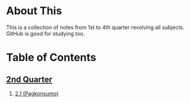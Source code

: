 # About This

This is a collection of notes from 1st to 4th quarter revolving all subjects.
GitHub is good for studying too.

# Table of Contents

## [2nd Quarter](https://github.com/AAOOII-RN/Notes/tree/main/Q2)
1. [2.1 (Pagkonsumo)](https://github.com/AAOOII-RN/Notes/blob/main/Q2/2.1%20(Pagkonsumo).md)

